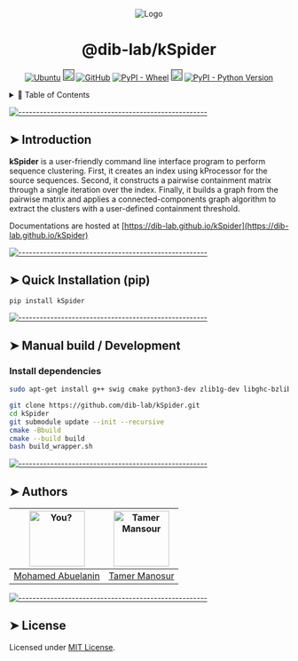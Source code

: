 
<p align="center">
  <img src="https://i.ibb.co/r66VhYc/6373059048-001abe61-1a3c-48c7-af51-0fd327b9c18a.png" alt="Logo"/>
</p>

<h1 align="center"> @dib-lab/kSpider </h1>
<p align="center">
<a href="https://github.com/dib-lab/kSpider/actions/workflows/ubuntu.yml"><img alt="Ubuntu" src="https://github.com/dib-lab/kSpider/actions/workflows/ubuntu.yml/badge.svg"></a>
<a href=""><img alt="Open Issues" src="https://img.shields.io/github/issues-raw/dib-lab/kSpider" height="20"/></a> <a href="https://github.com/dib-lab/kSpider/blob/master/LICENSE"><img alt="GitHub" src="https://img.shields.io/github/license/dib-lab/kSpider"></a> <a href="https://pypi.org/project/kSpider/#files"><img alt="PyPI - Wheel" src="https://img.shields.io/pypi/wheel/kSpider"></a> <a href=""><img alt="Maintained" src="https://img.shields.io/badge/Maintained%3F-yes-green.svg" height="20"/></a> <a href="https://pypi.org/project/kSpider"><img alt="PyPI - Python Version" src="https://img.shields.io/pypi/pyversions/kSpider"></a> 
</p>

<details>
<summary>📖 Table of Contents</summary>
<br />

[![-----------------------------------------------------](https://raw.githubusercontent.com/andreasbm/readme/master/assets/lines/colored.png)](#table-of-contents)

## ➤ Table of Contents

- [➤ Table of Contents](#-table-of-contents)
- [➤ Introduction](#-introduction)
- [➤ Quick Installation (pip)](#-quick_installation)
- [➤ Build from source](#-build_source)
- [➤ Authors](#-authors)
- [➤ License](#-license)

</details>

[![-----------------------------------------------------](https://raw.githubusercontent.com/andreasbm/readme/master/assets/lines/colored.png)](#introduction)

## ➤ Introduction

**kSpider** is a user-friendly command line interface program to perform sequence clustering. First, it creates an index using kProcessor for the source sequences. Second, it constructs a pairwise containment matrix through a single iteration over the index. Finally, it builds a graph from the pairwise matrix and applies a connected-components graph algorithm to extract the clusters with a user-defined containment threshold.

Documentations are hosted at [https://dib-lab.github.io/kSpider](https://dib-lab.github.io/kSpider)


[![-----------------------------------------------------](https://raw.githubusercontent.com/andreasbm/readme/master/assets/lines/colored.png)](#quick_installation)

## ➤ Quick Installation (pip)

```bash
pip install kSpider
```

[![-----------------------------------------------------](https://raw.githubusercontent.com/andreasbm/readme/master/assets/lines/colored.png)](#build_source)

## ➤ Manual build / Development

### Install dependencies

```bash
sudo apt-get install g++ swig cmake python3-dev zlib1g-dev libghc-bzlib-dev python3-distutils libboost-all-dev
```

```bash
git clone https://github.com/dib-lab/kSpider.git
cd kSpider
git submodule update --init --recursive
cmake -Bbuild
cmake --build build
bash build_wrapper.sh
```


[![-----------------------------------------------------](https://raw.githubusercontent.com/andreasbm/readme/master/assets/lines/colored.png)](#authors)

## ➤ Authors

| [<img alt="You?" src="https://avatars2.githubusercontent.com/u/7165864?s=460&&v=4" width="100">](https://github.com/dib-lab) | [<img alt="Tamer Mansour" src="https://avatars3.githubusercontent.com/u/6537740?s=400&&v=4" width="100">](https://github.com/drtamermansour) |
|------------------------------------------------------------------------------------------------------------------------------|----------------------------------------------------------------------------------------------------------------------------------------------|
| [Mohamed Abuelanin](https://github.com/mr-eyes)                                                                              | [Tamer Manosur](https://github.com/drtamermansour)                                                                                           |


[![-----------------------------------------------------](https://raw.githubusercontent.com/andreasbm/readme/master/assets/lines/colored.png)](#license)

## ➤ License

Licensed under [MIT License](https://opensource.org/licenses/MIT).
